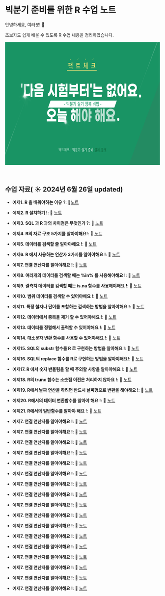 # 빅분기 준비를 위한 R 수업 노트

안녕하세요, 여러분!  🌟

초보자도 쉽게 배울 수 있도록 R 수업 내용을 정리하였습니다.

<img src="https://github.com/oracleyu01/R_class/blob/main/R%20%EC%88%98%EC%97%852.png" width="600" height="400">

&nbsp;

## 수업 자료( ☀️ 2024년 6월 26일 updated)


- **예제1. R 을 배워야하는 이유 ?**:  📄[노트](https://github.com/oracleyu01/R_class/blob/main/%E2%96%A3%20%EC%98%88%EC%A0%9C1.%20R%20%EC%9D%84%20%EB%B0%B0%EC%9B%8C%EC%95%BC%ED%95%98%EB%8A%94%20%EC%9D%B4%EC%9C%A0.txt)
  &nbsp;
  
- **예제2. R 설치하기 !**: 📄 [노트](https://github.com/oracleyu01/R_class/blob/main/%E2%96%A3%20%EC%98%88%EC%A0%9C2.%20%20R%20%EC%84%A4%EC%B9%98%ED%95%98%EA%B8%B0.txt)

- **예제3. SQL 과 R 과의 차이점은 무엇인가 ?**: 📄 [노트](https://github.com/oracleyu01/R_class/blob/main/%E2%96%A3%20%EC%98%88%EC%A0%9C3.%20%20SQL%20%EA%B3%BC%20%20R%20%EA%B3%BC%EC%9D%98%20%EC%B0%A8%EC%9D%B4%EC%A0%90%EC%9D%80%20%EB%AC%B4%EC%97%87%EC%9D%B8%EA%B0%80.txt)

- **예제4. R의 자료 구조 5가지를 알아야해요!**: 📄 [노트](https://github.com/oracleyu01/R_class/blob/main/%E2%96%A3%20%EC%98%88%EC%A0%9C4.%20%20R%EC%9D%98%20%EC%9E%90%EB%A3%8C%20%EA%B5%AC%EC%A1%B0%205%EA%B0%80%EC%A7%80.txt)

- **예제5. 데이터를 검색할 줄 알아야해요 !**: 📄 [노트](https://github.com/oracleyu01/R_class/blob/main/%E2%96%A3%20%EC%98%88%EC%A0%9C5.%20%EB%8D%B0%EC%9D%B4%ED%84%B0%20%EA%B2%80%EC%83%89%ED%95%98%EA%B8%B0.txt)

- **예제6. R 에서 사용하는 연산자 3가지를 알아야해요 !**: 📄 [노트](https://github.com/oracleyu01/R_class/blob/main/%E2%96%A3%20%EC%98%88%EC%A0%9C6.%20R%20%EC%97%B0%EC%82%B0%EC%9E%90%203%EA%B0%80%EC%A7%80.txt)

- **예제7. 연결 연산자를 알아야해요 !**: 📄 [노트](https://github.com/oracleyu01/R_class/blob/main/%E2%96%A3%20%EC%98%88%EC%A0%9C7.%20%EC%97%B0%EA%B2%B0%20%EC%97%B0%EC%82%B0%EC%9E%90%EB%A5%BC%20%EC%95%8C%EC%95%84%EC%95%BC%ED%95%B4%EC%9A%94%20!.txt)

- **예제8. 여러개의 데이터를 검색할 때는 %in% 를 사용해야해요 !**: 📄 [노트](https://github.com/oracleyu01/R_class/blob/main/%E2%96%A3%20%EC%98%88%EC%A0%9C8.%20%EC%97%AC%EB%9F%AC%EA%B0%9C%EC%9D%98%20%EB%8D%B0%EC%9D%B4%ED%84%B0%EB%A5%BC%20%EA%B2%80%EC%83%89%ED%95%A0%20%EB%95%8C%EB%8A%94%20%25in%25%20%EB%A5%BC%20%EC%82%AC%EC%9A%A9%ED%95%B4%EC%95%BC%ED%95%B4%EC%9A%94%20!.txt)

- **예제9. 결측치 데이터를 검색할 때는 is.na 함수를 사용해야해요 !**: 📄 [노트](https://github.com/oracleyu01/R_class/blob/main/%E2%96%A3%20%EC%98%88%EC%A0%9C9.%20%EA%B2%B0%EC%B8%A1%EC%B9%98%20%EB%8D%B0%EC%9D%B4%ED%84%B0%EB%A5%BC%20%EA%B2%80%EC%83%89%ED%95%A0%20%EB%95%8C%EB%8A%94%20is.na%20%ED%95%A8%EC%88%98%EB%A5%BC%20%EC%82%AC%EC%9A%A9%ED%95%B4%EC%95%BC%ED%95%B4%EC%9A%94%20!.txt)

- **예제10. 범위 데이터를 검색할 수 있어야해요 !**: 📄 [노트](https://github.com/oracleyu01/R_class/blob/main/%E2%96%A3%20%EC%98%88%EC%A0%9C10.%20%EB%B2%94%EC%9C%84%20%EB%8D%B0%EC%9D%B4%ED%84%B0%EB%A5%BC%20%EA%B2%80%EC%83%89%ED%95%A0%20%EC%88%98%20%EC%9E%88%EC%96%B4%EC%95%BC%ED%95%B4%EC%9A%94%20!.txt)

- **예제11. 특정 철자나 단어를 포함하는 검색하는 방법을 알아야해요 !**: 📄 [노트](https://github.com/oracleyu01/R_class/blob/main/%E2%96%A3%20%EC%98%88%EC%A0%9C11.%20%ED%8A%B9%EC%A0%95%20%EC%B2%A0%EC%9E%90%EB%82%98%20%EB%8B%A8%EC%96%B4%EB%A5%BC%20%ED%8F%AC%ED%95%A8%ED%95%98%EB%8A%94%20%EA%B2%80%EC%83%89%ED%95%98%EB%8A%94%20%EB%B0%A9%EB%B2%95%EC%9D%84%20%EC%95%8C%EC%95%84%EC%95%BC%ED%95%B4%EC%9A%94%20!.txt)

- **예제12. 데이터에서 중복을 제거 할 수 있어야해요 !**: 📄 [노트](https://github.com/oracleyu01/R_class/blob/main/%E2%96%A3%20%EC%98%88%EC%A0%9C12.%20%EB%8D%B0%EC%9D%B4%ED%84%B0%EC%97%90%EC%84%9C%20%EC%A4%91%EB%B3%B5%EC%9D%84%20%EC%A0%9C%EA%B1%B0%20%ED%95%A0%20%EC%88%98%20%EC%9E%88%EC%96%B4%EC%95%BC%ED%95%B4%EC%9A%94%20!.txt)

- **예제13. 데이터를 정렬해서 출력할 수 있어야해요 !**: 📄 [노트](https://github.com/oracleyu01/R_class/blob/main/%E2%96%A3%20%EC%98%88%EC%A0%9C13.%20%EB%8D%B0%EC%9D%B4%ED%84%B0%EB%A5%BC%20%EC%A0%95%EB%A0%AC%ED%95%B4%EC%84%9C%20%EC%B6%9C%EB%A0%A5%ED%95%A0%20%EC%88%98%20%EC%9E%88%EC%96%B4%EC%95%BC%ED%95%B4%EC%9A%94%20!.txt)

- **예제14. 대소문자 변환 함수를 사용할 수 있어야해요 !**: 📄 [노트](https://github.com/oracleyu01/R_class/blob/main/%E2%96%A3%20%EC%98%88%EC%A0%9C14.%20%EB%8C%80%EC%86%8C%EB%AC%B8%EC%9E%90%20%EB%B3%80%ED%99%98%20%ED%95%A8%EC%88%98%EB%A5%BC%20%EC%82%AC%EC%9A%A9%ED%95%A0%20%EC%88%98%20%EC%9E%88%EC%96%B4%EC%95%BC%ED%95%B4%EC%9A%94%20!.txt)

- **예제15. SQL의 substr 함수를 R 로 구현하는 방법을 알아해요 !**: 📄 [노트](https://github.com/oracleyu01/R_class/blob/main/%E2%96%A3%20%EC%98%88%EC%A0%9C15.%20SQL%EC%9D%98%20substr%20%ED%95%A8%EC%88%98%EB%A5%BC%20R%20%EB%A1%9C%20%EA%B5%AC%ED%98%84%ED%95%98%EB%8A%94%20%EB%B0%A9%EB%B2%95%EC%9D%84%20%EC%95%8C%EC%95%84%ED%95%B4%EC%9A%94%20!.txt)

- **예제16. SQL의 replace 함수를 R로 구현하는 방법을 알아야해요!**: 📄 [노트](https://github.com/oracleyu01/R_class/blob/main/%E2%96%A3%20%EC%98%88%EC%A0%9C16.%20SQL%EC%9D%98%20replace%20%ED%95%A8%EC%88%98%EB%A5%BC%20R%EB%A1%9C%20%EA%B5%AC%ED%98%84%ED%95%98%EB%8A%94%20%EB%B0%A9%EB%B2%95%EC%9D%84%20%EC%95%8C%EC%95%84%EC%95%BC%ED%95%B4%EC%9A%94!.txt)

- **예제17. R 에서 숫자 반올림을 할 때 주의할 사항을 알아야해요 !**: 📄 [노트](https://github.com/oracleyu01/R_class/blob/main/%E2%96%A3%20%EC%98%88%EC%A0%9C17.%20R%20%EC%97%90%EC%84%9C%20%EC%88%AB%EC%9E%90%20%EB%B0%98%EC%98%AC%EB%A6%BC%EC%9D%84%20%ED%95%A0%20%EB%95%8C%20%EC%A3%BC%EC%9D%98%ED%95%A0%20%EC%82%AC%ED%95%AD%EC%9D%84%20%EC%95%8C%EC%95%84%EC%95%BC%ED%95%B4%EC%9A%94%20!.txt)

- **예제18. R의 trunc 함수는 소숫점 이전은 처리하지 않아요 !**: 📄 [노트](https://github.com/oracleyu01/R_class/blob/main/%E2%96%A3%20%EC%98%88%EC%A0%9C18.%20R%EC%9D%98%20trunc%20%ED%95%A8%EC%88%98%EB%8A%94%20%EC%86%8C%EC%88%AB%EC%A0%90%20%EC%9D%B4%EC%A0%84%EC%9D%80%20%EC%B2%98%EB%A6%AC%ED%95%98%EC%A7%80%20%EC%95%8A%EC%95%84%EC%9A%94%20!.txt)

- **예제19. R에서 날짜 연산을 하려면 반드시 날짜형으로 변환을 해야해요 !**: 📄 [노트](https://github.com/oracleyu01/R_class/blob/main/%E2%96%A3%20%EC%98%88%EC%A0%9C19.%20R%EC%97%90%EC%84%9C%20%EB%82%A0%EC%A7%9C%20%EC%97%B0%EC%82%B0%EC%9D%84%20%ED%95%98%EB%A0%A4%EB%A9%B4%20%EB%B0%98%EB%93%9C%EC%8B%9C%20%EB%82%A0%EC%A7%9C%ED%98%95%EC%9C%BC%EB%A1%9C%20%EB%B3%80%ED%99%98%EC%9D%84%20%ED%95%B4%EC%95%BC%ED%95%B4%EC%9A%94%20!.txt)

- **예제20. R에서의 데이터 변환함수를 알아야 해요 !**: 📄 [노트](https://github.com/oracleyu01/R_class/blob/main/%E2%96%A3%20%EC%98%88%EC%A0%9C20.%20R%EC%97%90%EC%84%9C%EC%9D%98%20%EB%8D%B0%EC%9D%B4%ED%84%B0%20%EB%B3%80%ED%99%98%ED%95%A8%EC%88%98%EB%A5%BC%20%EC%95%8C%EC%95%84%EC%95%BC%20%ED%95%B4%EC%9A%94.txt)

- **예제21. R에서의 일반함수를 알아야 해요 !**: 📄 [노트](https://github.com/oracleyu01/R_class/blob/main/%E2%96%A3%20%EC%98%88%EC%A0%9C21.%20R%EC%97%90%EC%84%9C%EC%9D%98%20%EC%9D%BC%EB%B0%98%ED%95%A8%EC%88%98%EB%A5%BC%20%EC%95%8C%EC%95%84%EC%95%BC%20%ED%95%B4%EC%9A%94.txt)

- **예제7. 연결 연산자를 알아야해요 !**: 📄 [노트]( )

- **예제7. 연결 연산자를 알아야해요 !**: 📄 [노트]( )

- **예제7. 연결 연산자를 알아야해요 !**: 📄 [노트]( )

- **예제7. 연결 연산자를 알아야해요 !**: 📄 [노트]( )

- **예제7. 연결 연산자를 알아야해요 !**: 📄 [노트]( )

- **예제7. 연결 연산자를 알아야해요 !**: 📄 [노트]( )

- **예제7. 연결 연산자를 알아야해요 !**: 📄 [노트]( )

- **예제7. 연결 연산자를 알아야해요 !**: 📄 [노트]( )

- **예제7. 연결 연산자를 알아야해요 !**: 📄 [노트]( )

- **예제7. 연결 연산자를 알아야해요 !**: 📄 [노트]( )

- **예제7. 연결 연산자를 알아야해요 !**: 📄 [노트]( )

- **예제7. 연결 연산자를 알아야해요 !**: 📄 [노트]( )

- **예제7. 연결 연산자를 알아야해요 !**: 📄 [노트]( )

- **예제7. 연결 연산자를 알아야해요 !**: 📄 [노트]( )

- **예제7. 연결 연산자를 알아야해요 !**: 📄 [노트]( )

- **예제7. 연결 연산자를 알아야해요 !**: 📄 [노트]( )

- **예제7. 연결 연산자를 알아야해요 !**: 📄 [노트]( )





